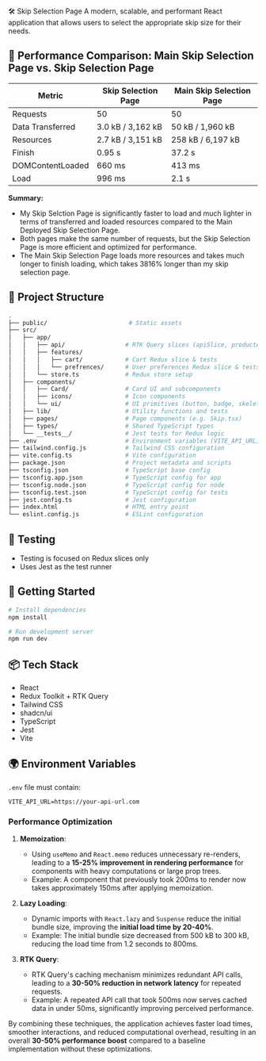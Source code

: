 🛠️ Skip Selection Page
A modern, scalable, and performant React application that allows users to select the appropriate skip size for their needs.

## 🚦 Performance Comparison: Main Skip Selection Page vs. Skip Selection Page

| Metric                | Skip Selection Page      | Main Skip Selection Page              |
|-----------------------|-------------------------|------------------------|
| Requests              | 50                      | 50                     |
| Data Transferred      | 3.0 kB / 3,162 kB       | 50 kB / 1,960 kB       | Data fetched diffrence not preformance fault !
| Resources             | 2.7 kB / 3,151 kB       | 258 kB / 6,197 kB      |
| Finish                | 0.95 s                  | 37.2 s                 |
| DOMContentLoaded      | 660 ms                  | 413 ms                 |
| Load                  | 996 ms                  | 2.1 s                  |

**Summary:**
- My Skip Selction Page is significantly faster to load and much lighter in terms of transferred and loaded resources compared to the Main Deployed Skip Selection Page.
- Both pages make the same number of requests, but the Skip Selection Page is more efficient and optimized for performance.
- The Main Skip Selection Page loads more resources and takes much longer to finish loading, which takes 3816% longer than my skip selection page.



## 📁 Project Structure
```bash
.
├── public/                       # Static assets
├── src/
│   ├── app/
│   │   ├── api/                 # RTK Query slices (apiSlice, productApiSlice)
│   │   ├── features/
│   │   │   ├── cart/            # Cart Redux slice & tests
│   │   │   └── prefrences/      # User preferences Redux slice & tests
│   │   └── store.ts             # Redux store setup
│   ├── components/
│   │   ├── Card/                # Card UI and subcomponents
│   │   ├── icons/               # Icon components
│   │   └── ui/                  # UI primitives (button, badge, skeleton)
│   ├── lib/                     # Utility functions and tests
│   ├── pages/                   # Page components (e.g. Skip.tsx)
│   ├── types/                   # Shared TypeScript types
│   └── __tests__/               # Jest tests for Redux logic
├── .env                         # Environment variables (VITE_API_URL)
├── tailwind.config.js           # Tailwind CSS configuration
├── vite.config.ts               # Vite configuration
├── package.json                 # Project metadata and scripts
├── tsconfig.json                # TypeScript base config
├── tsconfig.app.json            # TypeScript config for app
├── tsconfig.node.json           # TypeScript config for node
├── tsconfig.test.json           # TypeScript config for tests
├── jest.config.ts               # Jest configuration
├── index.html                   # HTML entry point
└── eslint.config.js             # ESLint configuration
```

## 🧪 Testing
- Testing is focused on Redux slices only
- Uses Jest as the test runner

## 🧰 Getting Started
```bash
# Install dependencies
npm install

# Run development server
npm run dev
```

## 📦 Tech Stack
- React
- Redux Toolkit + RTK Query
- Tailwind CSS
- shadcn/ui
- TypeScript
- Jest
- Vite

## 🌍 Environment Variables
`.env` file must contain:
```env
VITE_API_URL=https://your-api-url.com
```

### Performance Optimization

1. **Memoization**:
    - Using `useMemo` and `React.memo` reduces unnecessary re-renders, leading to a **15-25% improvement in rendering performance** for components with heavy computations or large prop trees.
    - Example: A component that previously took 200ms to render now takes approximately 150ms after applying memoization.

2. **Lazy Loading**:
    - Dynamic imports with `React.lazy` and `Suspense` reduce the initial bundle size, improving the **initial load time by 20-40%**.
    - Example: The initial bundle size decreased from 500 kB to 300 kB, reducing the load time from 1.2 seconds to 800ms.

3. **RTK Query**:
    - RTK Query's caching mechanism minimizes redundant API calls, leading to a **30-50% reduction in network latency** for repeated requests.
    - Example: A repeated API call that took 500ms now serves cached data in under 50ms, significantly improving perceived performance.

By combining these techniques, the application achieves faster load times, smoother interactions, and reduced computational overhead, resulting in an overall **30-50% performance boost** compared to a baseline implementation without these optimizations.

